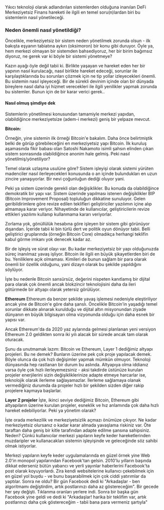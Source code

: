 Yıkıcı teknoloji olarak adlandırılan sistemlerden olduğuna inanılan DeFi Merkeziyetsiz Finans hareketi ile ilgili en temel soru(n)lardan biri bu sistemlerin nasıl yönetileceği. 

### Neden önemli nasıl yönetildiği?
Öncelikle, merkeziyetsiz bir sistem neden yönetilmek zorunda olsun - ilk bakışta eşyanın tabiatına aykırı (oksimoron) bir konu gibi duruyor. Öyle ya, hem merkezi olmayan bir sistemden bahsediyoruz, her bir birim bağımsız diyoruz, ne gerek var ki böyle bir sistemi yönetmeye?

Kazın ayağı öyle değil tabii ki. Birlikte yaşayan ve hareket eden her bir yapının nasıl kurulacağı, nasıl birlikte hareket edeceği, sorunlar ile karşılaştıklarında bu sorunları çözmek için ne tip yollar izleyecekleri önemli. Bu sistemin nasıl işleyeceği. Bir de sürekli devinim içinde olan bir dünyada bireylere nasıl daha iyi hizmet verecekleri ile ilgili yenilikler yapmak zorunda bu sistemler. Bunun için de bir karar verici gerek.. 

#### Nasıl olmuş şimdiye dek
Sistemlerin yönetilmesi konusundan tamamiyle merkezi yapıdan, olabildiğince merkeziyetsize (adem-i merkezi) geniş bir yelpaze mevcut. 

**Bitcoin:**

Örneğin, yine sistemin ilk örneği Bitcoin'e bakalım. Daha önce belirtmiştik belki de görüp görebileceğini en merkeziyetsiz yapı Bitcoin. İlk kuruluş aşamasında fikir babası olan Satoshi Nakamoto isimli şahsın elinden çıkan sistem sonrasında olabildiğince anonim hale gelmiş. Peki nasıl yönetilmiş/yönetiliyor?

Temel olarak uzlaşma usulüne göre? Sistem işleyişi olarak sistemi yürüten madenciler nasıl ilerleyecekleri konusunda o an içinde bulundukları en uzun zincire yanaşıyorlar. Bir nevi çoğunluğun dediği oluyor yani. 

Peki ya sistem üzerinde gerekli olan değişiklikler. Bu konuda da olabildiğince demokratik bir yapı var. Sistem üzerinde yapılması istenen değişiklikler BIP (Bitcoin Improvement Proposal) topluluğun dikkatine sunuluyor. Gelen geribildirimlere göre revize edilen teklifleri geliştiriciler yazılımın içine alıp almamaya karar veriyor. Nihayetinde de kullanıcılar, geliştiricilerin revize ettikleri yazılımı kullanıp kullanmama kararı veriyorlar. 

Zorlama yok, gönüllülük hesabına göre işleyen bir sistem gibi görünüyor dışarıdan. İçeride tabii ki bin türlü dert ve politik oyun dönüyor tabii. Belli geliştirici gruplarında (örneğin Bitcoin Core) olmadıkça herhangi teklifin kabul görme imkanı yok denecek kadar az. 

Bir de işleyiş ve sürat olayı var. Bu kadar merkeziyetsiz bir yapı olduğunuzda süreç inanılmaz yavaş işliyor. Bitcoin ile ilgili en büyük şikayetlerden biri de bu. Yeniliklere açık olmaması. Kimileri de bunun sağlam bir para olarak önemli bir özellik olduğunu, yani dizayn olarak bu şekilde yapıldığını söylüyor. 

İşte bu nedenle Bitcoin sansürsüz, değerini nispeten kanıtlamış bir dijital para olarak çok önemli ancak blokzincir teknolojisini daha da ileri götürmede bir altyapı olarak yetersiz görülüyor. 

**Ethereum**
Ethereum da benzer şekilde yavaş işlemesi nedeniyle eleştiriliyor ancak yine de Bitcoin'e göre daha şanslı. Öncelikle Bitcoin'in yaşadığı temel sorunlar dikkate alınarak kurulduğu ve dijital altın misyonundan ziyade dünyanın en büyük bilgisayarı olma vizyonunda olduğu için daha esnek bir yapısı var. 

Ancak Ethereum'da da 2020 yaz aylarında gelmesi planlanan yeni versiyon Ethereum 2.0 geldikten sonra iki yılı alacak bir sürede ancak tam olarak oturacak. 

Şunu da unutmamak lazım: Bitcoin ve Ethereum, Layer 1 dediğimiz altyapı projeleri. Bu ne demek? Bunların üzerine pek çok proje yapılacak demek. Böyle olunca da çok hızlı değişimler yapmak mümkün olmuyor. Teknoloji dünyasında hep rastlanan bir durum bu aslında. Altyapıya olma iddianız varsa öyle çok hızlı ilerleyemezsiniz - aksi takdirde üstünüze kurulan projeler enerjilerini sizin değişikliklerinize adapte etmeye harcarlar ise, teknolojik olarak ilerleme sağlayamazlar. İlerleme sağlamaya olanak vermediğiniz durumda da projeler hızlı bir şekilden sizden diğer rakip projelere kaymaya başlarlar. 

**Layer 2 projeler**
İşte, ikinci seviye dediğimiz Bitcoin, Ethereum gibi altyapıların üzerine kurulan projeler, esneklik ve hız anlamında çok daha hızlı hareket edebiliyorlar. Peki ya yönetim olarak?

İşte orada merkezilik ve merkeziyetsizlik açmazı önümüze çıkıyor. Ne kadar merkeziyetsiz olursanız o kadar karar almada yavaşlama riskiniz var. Öte taraftan daha geniş bir kitle tarafından adapte edilme şansına sahipsiniz. Neden? Çünkü kullanıcılar merkezi yapıların keyfe keder hareketlerinden muzdaripler ve kullanacakları sistemin işleyişinde ve geleceğinde söz sahibi olmak istiyorlar. 

Merkezi yapıların keyfe keder uygulamalarında en güzel örnek yine Web 2.0'in monopol yapılarından Facebook'tan gelsin. 2010'lu yılların başında dikkat ederseniz bütün yabancı ve yerli yayınlar haberlerini Facebook'ta post olarak koyuyorlardı. Zira kendi websitelerine kullanıcı çekebilmek için en güzel yol buydu - ve bunu başarabilmek için çok ciddi yatırımlar da yaptılar. Sonra ne oldu? Bir gün Facebook dedi ki "Arkadaşlar - ben algoritmamı değiştirdim, artık postlarınızı daha az göstereceğim". Bir gecede her şey değişti. Tıklanma oranları yerlere indi. Sonra bir başka gün Facebook yine geldi ve dedi ki "Arkadaşlar! harika bir teklifim var, artık postlarınızı daha çok göstereceğim - tabii bana para vermeniz şartıyla"


